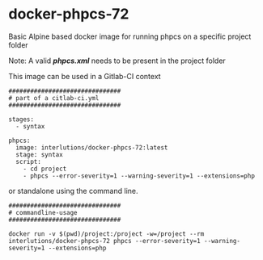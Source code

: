 # docker-phpcs-72
Basic Alpine based docker image for running phpcs on a specific project folder

Note: A valid **_phpcs.xml_** needs to be present in the project folder

This image can be used in a Gitlab-CI context 

```
###############################
# part of a citlab-ci.yml
###############################

stages:
  - syntax
  
phpcs:
  image: interlutions/docker-phpcs-72:latest
  stage: syntax
  script:
    - cd project
    - phpcs --error-severity=1 --warning-severity=1 --extensions=php
```
or standalone using the command line.
```
###############################
# commandline-usage
###############################

docker run -v $(pwd)/project:/project -w=/project --rm interlutions/docker-phpcs-72 phpcs --error-severity=1 --warning-severity=1 --extensions=php

```
